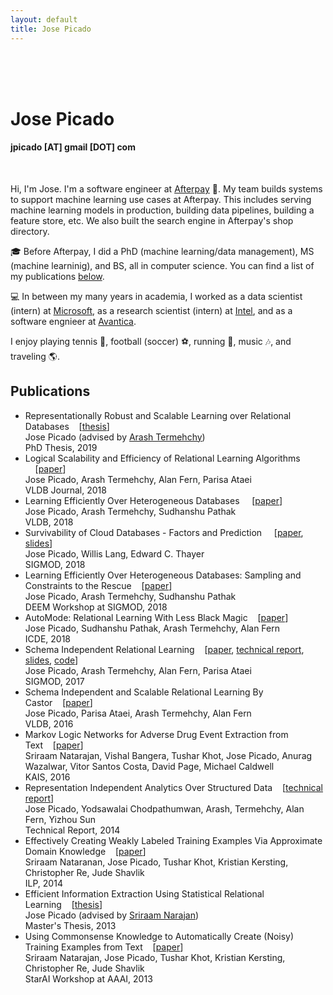 ```yaml
---
layout: default
title: Jose Picado
---
```

  <div class="container">
    <br>
    <br>
    <br>
  </div>
  <!-- container -->

  <!-- ==== ABOUT ==== -->
  <div class="container" id="about" name="about">
    <div class="row">
      <div class="col-xs-12 col-xs-offset-1 col-sm-12 col-sm-offset-1 col-md-12 col-md-offset-1">
        <div class=" col-xs-10 col-sm-10 col-md-10">
          <h1 id="headerName">Jose Picado</h1>
          <h4>jpicado [AT] gmail [DOT] com</h4>
        </div>
        <div class=" col-xs-10 col-sm-10 col-md-10">
          <div>
            <br>
            <p>Hi, I'm Jose. I'm a software engineer at <a href="https://www.afterpay.com">Afterpay</a> &#128640;. My team builds systems to support machine learning use cases at Afterpay. This includes serving machine learning models in production, building data pipelines, building a feature store, etc. We also built the search engine in Afterpay's shop directory.</p>
            <p>&#127891; Before Afterpay, I did a PhD (machine learning/data management), MS (machine learninig), and BS, all in computer science. You can find a list of my publications <a href="#publications">below</a>.</p>
            <p>&#128187; In between my many years in academia, I worked as a data scientist (intern) at <a href="https://azuredata.microsoft.com/">Microsoft</a>, as a research scientist (intern) at <a href="https://www.intel.com/">Intel</a>, and as a software engnieer at <a href="https://www.avantica.com/">Avantica</a>.</p>
            <p>I enjoy playing tennis &#127934;, football (soccer) &#9917;, running &#127939;, music &#127926;, and traveling &#127758;.</p>
          </div>
        </div>
      </div>
    </div>
    <!-- row -->
  </div>
  <!-- container -->


  <div class="container">
    
  </div>
  <!-- container -->



  <!-- ==== PUBLICATIONS ==== -->
  <div class="container" id="publications" name="publications">
    <div class="row">
      <h2 class="centered">Publications</h2>
      <div class="col-md-offset-1 col-md-10">
        <ul>
          <li>
            <span class="paper">Representationally Robust and Scalable Learning over Relational Databases</span>&nbsp;&nbsp;&nbsp;&nbsp;[<a href="https://ir.library.oregonstate.edu/concern/graduate_thesis_or_dissertations/6h4410193">thesis</a>]<br>
            Jose Picado (advised by <a href="http://web.engr.oregonstate.edu/~termehca/">Arash Termehchy</a>)<br>
            <span class="conference">PhD Thesis, 2019</span>
          </li>
          <li>
            <span class="paper">Logical Scalability and Efficiency of Relational Learning Algorithms 
  </span>&nbsp;&nbsp;&nbsp;&nbsp;[<a href="papers/Castor_VLDBJ2018.pdf">paper</a>]<br>
            Jose Picado, Arash Termehchy, Alan Fern, Parisa Ataei<br>
            <span class="conference">VLDB Journal, 2018</span>
          </li>
          <li>
            <span class="paper">Learning Efficiently Over Heterogeneous Databases 
  </span>&nbsp;&nbsp;&nbsp;&nbsp;[<a href="papers/p2066-picado.pdf">paper</a>]<br>
            Jose Picado, Arash Termehchy, Sudhanshu Pathak<br>
            <span class="conference">VLDB, 2018</span>
          </li>
          <li>
            <span class="paper">Survivability of Cloud Databases - Factors and Prediction 
  </span>&nbsp;&nbsp;&nbsp;&nbsp;[<a href="papers/Survivability_SIGMOD2018.pdf">paper</a>, <a href="portfolio/cloud-databases/slides_p2066-picado.pdf">slides</a>]<br>
            Jose Picado, Willis Lang, Edward C. Thayer<br>
            <span class="conference">SIGMOD, 2018</span>
          </li>
          <li>
            <span class="paper">Learning Efficiently Over Heterogeneous Databases: Sampling and Constraints to the Rescue</span>&nbsp;&nbsp;&nbsp;&nbsp;[<a href="papers/CastorX_DEEM2018.pdf">paper</a>]<br>
            Jose Picado, Arash Termehchy, Sudhanshu Pathak<br>
            <span class="conference">DEEM Workshop at SIGMOD, 2018</span>
          </li>
          <li>
            <span class="paper">AutoMode: Relational Learning With Less Black Magic</span>&nbsp;&nbsp;&nbsp;&nbsp;[<a href="papers/AutoMode_ICDE18.pdf">paper</a>]<br>
            Jose Picado, Sudhanshu Pathak, Arash Termehchy, Alan Fern<br>
            <span class="conference">ICDE, 2018</span>
          </li>
          <li>
            <span class="paper">Schema Independent Relational Learning</span>&nbsp;&nbsp;&nbsp;&nbsp;[<a href="papers/Castor_SIGMOD2017.pdf">paper</a>, <a href="https://arxiv.org/abs/1508.03846">technical report</a>, <a href="portfolio/castor/slides_Castor_SIGMOD2017.pdf">slides</a>, <a href="https://github.com/OSU-IDEA-Lab/Castor">code</a>]<br>
            Jose Picado, Arash Termehchy, Alan Fern, Parisa Ataei<br>
            <span class="conference">SIGMOD, 2017</span>
          </li>
          <li>
            <span class="paper">Schema Independent and Scalable Relational Learning By Castor</span>&nbsp;&nbsp;&nbsp;&nbsp;[<a href="papers/Castor_VLDB2016.pdf">paper</a>]<br>
            Jose Picado, Parisa Ataei, Arash Termehchy, Alan Fern<br>
            <span class="conference">VLDB, 2016</span>
          </li>
          <li>
            <span class="paper">Markov Logic Networks for Adverse Drug Event Extraction from Text</span>&nbsp;&nbsp;&nbsp;&nbsp;[<a href="papers/ADEKAIS.pdf">paper</a>]<br>
            Sriraam Natarajan, Vishal Bangera, Tushar Khot, Jose Picado, Anurag Wazalwar, Vitor Santos Costa, David Page, Michael Caldwell<br>
            <span class="conference">KAIS, 2016</span>
          </li>
          <li>
            <span class="paper">Representation Independent Analytics Over Structured Data</span>&nbsp;&nbsp;&nbsp;&nbsp;[<a href="https://arxiv.org/abs/1409.2553">technical report</a>]<br>
            Jose Picado, Yodsawalai Chodpathumwan, Arash, Termehchy, Alan Fern, Yizhou Sun<br>
            <span class="conference">Technical Report, 2014</span>
          </li>
          <li>
            <span class="paper">Effectively Creating Weakly Labeled Training Examples Via Approximate Domain Knowledge</span>&nbsp;&nbsp;&nbsp;&nbsp;[<a href="papers/WeakSupervision_ILP2014.pdf">paper</a>]<br>
            Sriraam Nataranan, Jose Picado, Tushar Khot, Kristian Kersting, Christopher Re, Jude Shavlik<br>
            <span class="conference">ILP, 2014</span>
          </li>
          <li>
            <span class="paper">Efficient Information Extraction Using Statistical Relational Learning</span>&nbsp;&nbsp;&nbsp;&nbsp;[<a href="https://wakespace.lib.wfu.edu/handle/10339/38554">thesis</a>]<br>
            Jose Picado (advised by <a href="https://personal.utdallas.edu/~sriraam.natarajan/">Sriraam Narajan</a>)<br>
            <span class="conference">Master's Thesis, 2013</span>
          </li>
          <li>
            <span class="paper">Using Commonsense Knowledge to Automatically Create (Noisy) Training Examples from Text</span>&nbsp;&nbsp;&nbsp;&nbsp;[<a href="papers/WeakSupervision_StarAI2013.pdf">paper</a>]<br>
            Sriraam Natarajan, Jose Picado, Tushar Khot, Kristian Kersting, Christopher Re, Jude Shavlik<br>
            <span class="conference">StarAI Workshop at AAAI, 2013</span>
          </li>
        </ul>
      </div><!-- col-lg -->
    </div>
    <!-- row -->
  </div>
  <!-- container -->
